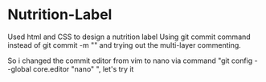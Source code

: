 # Nutrition-Label


Used html and CSS to design a nutrition  label
 Using git commit command instead of git commit -m "" and trying out the multi-layer commenting.

 So i changed the commit editor from vim to nano via command "git config --global core.editor "nano"
", let's try it